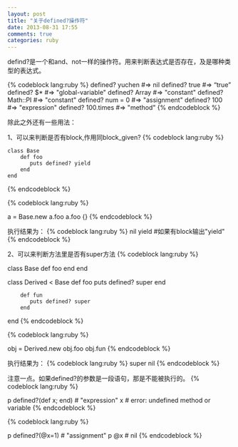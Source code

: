 ```yaml
---
layout: post
title: "关于defined?操作符"
date: 2013-08-31 17:55
comments: true
categories: ruby 
---
```

defind?是一个和and、not一样的操作符。用来判断表达式是否存在，及是哪种类型的表达式。

{% codeblock lang:ruby %}
defined? yuchen         #=> nil
defined? true         #=> “true”
defined? $*           #=> "global-variable"
defined? Array        #=> "constant"
defined? Math::PI #=> "constant"
defined? num = 0     #=> "assignment"
defined? 100         #=> "expression"
defined? 100.times   #=> "method"
{% endcodeblock %}

除此之外还有一些用法：

1、可以来判断是否有block,作用同block_given? 
{% codeblock lang:ruby %}

    class Base
        def foo
           puts defined? yield
        end
    end
{% endcodeblock %}

 {% codeblock lang:ruby %}

a = Base.new
a.foo
a.foo {}
 {% endcodeblock %}

执行结果为：
 {% codeblock lang:ruby %}
 nil
 yield #如果有block输出"yield"
 {% endcodeblock %}

2、可以来判断方法里是否有super方法
{% codeblock lang:ruby %}

class Base
        def foo
        end
end
 
class Derived < Base
        def foo
           puts defined? super
        end
   
        def fun
           puts defined? super
        end
end
{% endcodeblock %}

 {% codeblock lang:ruby %}

obj = Derived.new
obj.foo
obj.fun
 {% endcodeblock %}

执行结果为：
 {% codeblock lang:ruby %}
 super
 nil
 {% endcodeblock %}



注意一点。如果defined?的参数是一段语句，那是不能被执行的。
{% codeblock lang:ruby %}

p defined?(def x; end)   # "expression"
x                        # error: undefined method or variable
{% endcodeblock %}

{% codeblock lang:ruby %}

p defined?(@x=1)         # "assignment"
p @x                     # nil
{% endcodeblock %}

